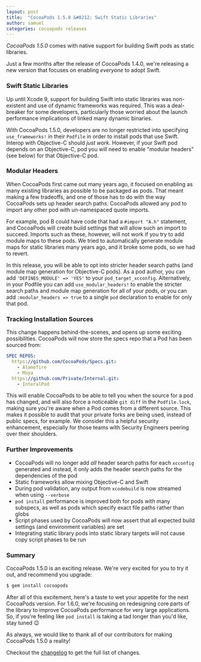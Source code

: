 ```yaml
---
layout: post
title:  "CocoaPods 1.5.0 &#8212; Swift Static Libraries"
author: samuel
categories: cocoapods releases
---
```


_CocoaPods 1.5.0_ comes with native support for building Swift pods as static libraries.

<!-- more -->

Just a few months after the release of CocoaPods 1.4.0, we're releasing a new version that focuses on enabling _everyone_ to adopt Swift.

### Swift Static Libraries

Up until Xcode 9, support for building Swift into static libraries was non-existent and use of dynamic frameworks was required. This was a deal-breaker for some developers, particularly those worried about the launch performance implications of linked many dynamic binaries.

With CocoaPods 1.5.0, developers are no longer restricted into specifying `use_frameworks!` in their `Podfile` in order to install pods that use Swift.
Interop with Objective-C should _just work_.
However, if your Swift pod depends on an Objective-C, pod you will need to enable "modular headers" (see below) for that Objective-C pod.

### Modular Headers

When CocoaPods first came out many years ago, it focused on enabling as many existing libraries as possible to be packaged as pods.
That meant making a few tradeoffs, and one of those has to do with the way CocoaPods sets up header search paths. CocoaPods allowed any pod to import any other pod with un-namespaced quote imports.

For example, pod B could have code that had a `#import "A.h"` statement, and CocoaPods will create build settings that will allow such an import to succeed. Imports such as these, however, will not work if you try to add module maps to these pods. We tried to automatically generate module maps for static libraries many years ago, and it broke some pods, so we had to revert.

In this release, you will be able to opt into stricter header search paths (and module map generation for Objective-C pods). As a pod author, you can add `'DEFINES_MODULE' => 'YES'` to your `pod_target_xcconfig`. Alternatively, in your Podfile you can add `use_modular_headers!` to enable the stricter search paths and module map generation for all of your pods, or you can add `:modular_headers => true` to a single `pod` declaration to enable for only that pod.

### Tracking Installation Sources

This change happens behind-the-scenes, and opens up some exciting possibilities.
CocoaPods will now store the specs repo that a Pod has been sourced from:

```yaml
SPEC REPOS:
  https://github.com/CocoaPods/Specs.git:
    - Alamofire
    - Moya
  https://github.com/Private/Internal.git:
    - InteralPod
```

This will enable CocoaPods to be able to tell you when the source for a pod has changed, and will also force a noticeable `git diff` in the `Podfile.lock`, making sure you're aware when a Pod comes from a different source. This makes it possible to audit that your private forks are being used, instead of public specs, for example. We consider this a helpful security enhancement, especially for those teams with Security Engineers peering over their shoulders.

### Further Improvements

- CocoaPods will no longer add _all_ header search paths for each `xcconfig` generated and instead, it only adds the header search paths for the dependencies of the pod
- Static frameworks allow mixing Objective-C and Swift
- During pod validation, any output from `xcodebuild` is now streamed when using `--verbose`
- `pod install` performance is improved both for pods with many subspecs, as well as pods which specify exact file paths rather than globs
- Script phases used by CocoaPods will now assert that all expected build settings (and environment variables) are set
- Integrating static library pods into static library targets will not cause copy script phases to be run

### Summary

CocoaPods 1.5.0 is an exciting release. We're very excited for you to try it out, and recommend you upgrade:

```sh
$ gem install cocoapods
```

After all of this excitement, here's a taste to wet your appetite for the next CocoaPods version. For 1.6.0, we're focusing on redesigning core parts of the library to improve CocoaPods performance for very large applications.
So, if you're feeling like `pod install` is taking a tad longer than you'd like, stay tuned 😉

As always, we would like to thank all of our contributors for making CocoaPods 1.5.0 a reality!

Checkout the [changelog](https://github.com/CocoaPods/CocoaPods/releases/tag/1.5.0) to get the full list of changes.
